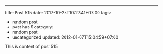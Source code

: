 ---
title: Post 515
date: 2017-10-25T10:27:41+07:00
tags:
  - random post
  - post has 5
category:
  - random post
  - uncategorized
updated: 2012-01-07T15:04:59+07:00

This is content of post 515
